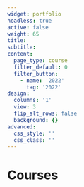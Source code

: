 ```yaml
---
widget: portfolio
headless: true
active: false
weight: 65
title:
subtitle:
content:
  page_type: course
  filter_default: 0
  filter_button:
    - name: '2022'
      tag: '2022'
design:
  columns: '1'
  view: 3
  flip_alt_rows: false
  background: {}
advanced:
  css_style: ''
  css_class: ''
---
```

# Courses
